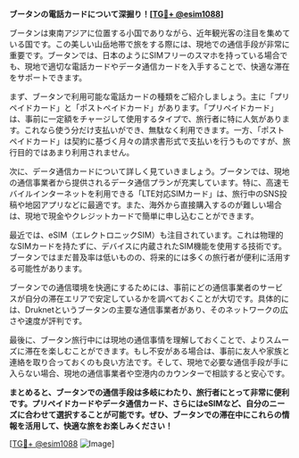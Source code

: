 **ブータンの電話カードについて深掘り！[[TG💪+ @esim1088](https://t.me/s/esim1088)]**

ブータンは東南アジアに位置する小国でありながら、近年観光客の注目を集めている国です。この美しい山岳地帯で旅をする際には、現地での通信手段が非常に重要です。ブータンでは、日本のようにSIMフリーのスマホを持っている場合でも、現地で適切な電話カードやデータ通信カードを入手することで、快適な滞在をサポートできます。

まず、ブータンで利用可能な電話カードの種類をご紹介しましょう。主に「プリペイドカード」と「ポストペイドカード」があります。「プリペイドカード」は、事前に一定額をチャージして使用するタイプで、旅行者に特に人気があります。これなら使う分だけ支払いができ、無駄なく利用できます。一方、「ポストペイドカード」は契約に基づく月々の請求書形式で支払いを行うものですが、旅行目的ではあまり利用されません。

次に、データ通信カードについて詳しく見ていきましょう。ブータンでは、現地の通信事業者から提供されるデータ通信プランが充実しています。特に、高速モバイルインターネットを利用できる「LTE対応SIMカード」は、旅行中のSNS投稿や地図アプリなどに最適です。また、海外から直接購入するのが難しい場合は、現地で現金やクレジットカードで簡単に申し込むことができます。

最近では、eSIM（エレクトロニックSIM）も注目されています。これは物理的なSIMカードを持たずに、デバイスに内蔵されたSIM機能を使用する技術です。ブータンではまだ普及率は低いものの、将来的には多くの旅行者が便利に活用する可能性があります。

ブータンでの通信環境を快適にするためには、事前にどの通信事業者のサービスが自分の滞在エリアで安定しているかを調べておくことが大切です。具体的には、Druknetというブータンの主要な通信事業者があり、そのネットワークの広さや速度が評判です。

最後に、ブータン旅行中には現地の通信事情を理解しておくことで、よりスムーズに滞在を楽しむことができます。もし不安がある場合は、事前に友人や家族と連絡を取り合っておくのも良い方法です。そして、現地で必要な通信手段が手に入らない場合、現地の通信事業者や空港内のカウンターで相談すると安心です。

**まとめると、ブータンでの通信手段は多岐にわたり、旅行者にとって非常に便利です。プリペイドカードやデータ通信カード、さらにはeSIMなど、自分のニーズに合わせて選択することが可能です。ぜひ、ブータンでの滞在中にこれらの情報を活用して、快適な旅をお楽しみください！**

[[TG💪+ @esim1088](https://t.me/s/esim1088) ![Image](https://i.postimg.cc/Y0z9fWf4/image.png)]